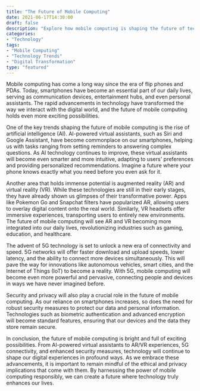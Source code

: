 ```yaml
--- 
title: "The Future of Mobile Computing" 
date: 2021-06-17T14:30:00 
draft: false 
description: "Explore how mobile computing is shaping the future of technology and its impact on our daily lives." 
categories: 
- "Technology" 
tags: 
- "Mobile Computing" 
- "Technology Trends" 
- "Digital Transformation" 
type: "featured" 
--- 
```


Mobile computing has come a long way since the era of flip phones and PDAs. Today, smartphones have become an essential part of our daily lives, serving as communication devices, entertainment hubs, and even personal assistants. The rapid advancements in technology have transformed the way we interact with the digital world, and the future of mobile computing holds even more exciting possibilities.

One of the key trends shaping the future of mobile computing is the rise of artificial intelligence (AI). AI-powered virtual assistants, such as Siri and Google Assistant, have become commonplace on our smartphones, helping us with tasks ranging from setting reminders to answering complex questions. As AI technology continues to improve, these virtual assistants will become even smarter and more intuitive, adapting to users' preferences and providing personalized recommendations. Imagine a future where your phone knows exactly what you need before you even ask for it.

Another area that holds immense potential is augmented reality (AR) and virtual reality (VR). While these technologies are still in their early stages, they have already shown us glimpses of their transformative power. Apps like Pokemon Go and Snapchat filters have popularized AR, allowing users to overlay digital content onto the real world. Similarly, VR headsets offer immersive experiences, transporting users to entirely new environments. The future of mobile computing will see AR and VR becoming more integrated into our daily lives, revolutionizing industries such as gaming, education, and healthcare.

The advent of 5G technology is set to unlock a new era of connectivity and speed. 5G networks will offer faster download and upload speeds, lower latency, and the ability to connect more devices simultaneously. This will pave the way for innovations like autonomous vehicles, smart cities, and the Internet of Things (IoT) to become a reality. With 5G, mobile computing will become even more powerful and pervasive, connecting people and devices in ways we have never imagined before.

Security and privacy will also play a crucial role in the future of mobile computing. As our reliance on smartphones increases, so does the need for robust security measures to protect our data and personal information. Technologies such as biometric authentication and advanced encryption will become standard features, ensuring that our devices and the data they store remain secure.

In conclusion, the future of mobile computing is bright and full of exciting possibilities. From AI-powered virtual assistants to AR/VR experiences, 5G connectivity, and enhanced security measures, technology will continue to shape our digital experiences in profound ways. As we embrace these advancements, it is important to remain mindful of the ethical and privacy implications that come with them. By harnessing the power of mobile computing responsibly, we can create a future where technology truly enhances our lives.
